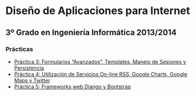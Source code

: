 Diseño de Aplicaciones para Internet
====================================
3º Grado en Ingeniería Informática 2013/2014
--------------------------------------------

### Prácticas
* [Práctica 3: Formularios “Avanzados”, Templates, Manejo de Sesiones y Persistencia](practica_03/README.md)
* [Práctica 4: Utilización de Servicios On-line RSS, Google Charts, Google Maps y Twitter](practica_04/README.md)
* [Práctica 5: Frameworks web Django y Bootstrap](practica_05/README.md)
